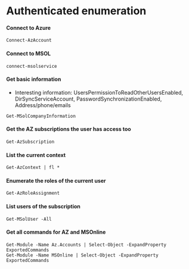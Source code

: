 # Authenticated enumeration
#### Connect to Azure
```
Connect-AzAccount
```

#### Connect to MSOL
```
connect-msolservice
```

#### Get basic information
- Interesting information: UsersPermissionToReadOtherUsersEnabled, DirSyncServiceAccount, PasswordSynchronizationEnabled, Address/phone/emails
```
Get-MSolCompanyInformation
```

#### Get the AZ subscriptions the user has access too
```
Get-AzSubscription
```

#### List the current context
```
Get-AzContext | fl *
```

#### Enumerate the roles of the current user
```
Get-AzRoleAssignment
```

#### List users of the subscription
```
Get-MSolUser -All
```

#### Get all commands for AZ and MSOnline
```
Get-Module -Name Az.Accounts | Select-Object -ExpandProperty ExportedCommands
Get-Module -Name MSOnline | Select-Object -ExpandProperty ExportedCommands
```
